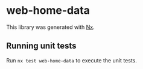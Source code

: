 # web-home-data

This library was generated with [Nx](https://nx.dev).

## Running unit tests

Run `nx test web-home-data` to execute the unit tests.
